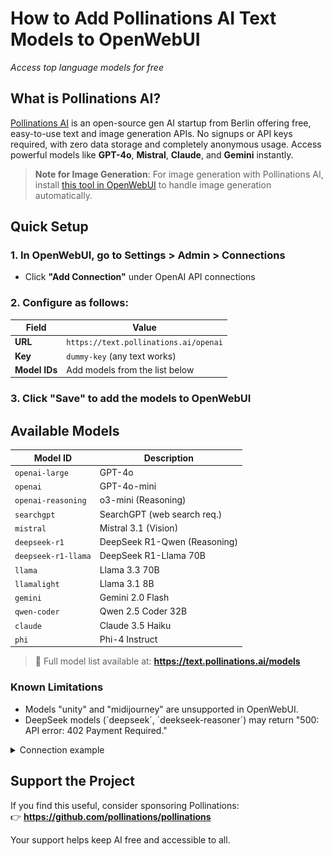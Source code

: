 # How to Add **Pollinations AI Text Models** to **OpenWebUI**  
_Access top language models for free_

## What is Pollinations AI?

[Pollinations AI](https://pollinations.ai) is an open-source gen AI startup from Berlin offering free, easy-to-use text and image generation APIs. No signups or API keys required, with zero data storage and completely anonymous usage. Access powerful models like **GPT-4o**, **Mistral**, **Claude**, and **Gemini** instantly.

> **Note for Image Generation**: For image generation with Pollinations AI, install [this tool in OpenWebUI](https://openwebui.com/t/kaneki/image_generation) to handle image generation automatically.

## Quick Setup

### 1. In OpenWebUI, go to **Settings > Admin > Connections**
- Click **"Add Connection"** under OpenAI API connections

### 2. Configure as follows:
| Field | Value |
|-------|-------|
| **URL** | `https://text.pollinations.ai/openai` |
| **Key** | `dummy-key` (any text works) |
| **Model IDs** | Add models from the list below |

### 3. Click **"Save"** to add the models to OpenWebUI

## Available Models

| Model ID           | Description                  |
|--------------------|------------------------------|
| `openai-large`     | GPT-4o                       |
| `openai`           | GPT-4o-mini                 |
| `openai-reasoning` | o3-mini (Reasoning)         |
| `searchgpt`        | SearchGPT (web search req.) |
| `mistral`          | Mistral 3.1 (Vision)        |
| `deepseek-r1`      | DeepSeek R1-Qwen (Reasoning)|
| `deepseek-r1-llama`| DeepSeek R1-Llama 70B       |
| `llama`            | Llama 3.3 70B              |
| `llamalight`       | Llama 3.1 8B               |
| `gemini`           | Gemini 2.0 Flash           |
| `qwen-coder`       | Qwen 2.5 Coder 32B         |
| `claude`           | Claude 3.5 Haiku           |
| `phi`              | Phi-4 Instruct             |

> 📌 Full model list available at: **https://text.pollinations.ai/models**

### Known Limitations
- Models "unity" and "midijourney" are unsupported in OpenWebUI.
- DeepSeek models (´deepseek´, ´deekseek-reasoner´) may return "500: API error: 402 Payment Required."

<details>
<summary>Connection example</summary>

![Connection Example](pollinations_connection.jpg)
</details>

## Support the Project
If you find this useful, consider sponsoring Pollinations:  
👉 **https://github.com/pollinations/pollinations**

Your support helps keep AI free and accessible to all.
